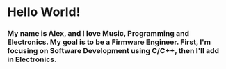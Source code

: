 # Hello World! 
### My name is Alex, and I love Music, Programming and Electronics. My goal is to be a Firmware Engineer. First, I'm focusing on Software Development using C/C++, then I'll add in Electronics.
